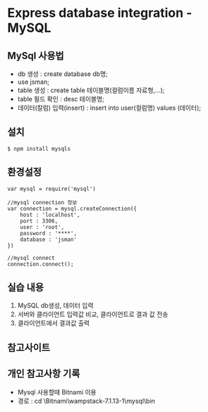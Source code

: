 # Express database integration - MySQL


## MySql 사용법
- db 생성 : create database db명; 
- use jsman;
- table 생성 : create table 테이블명(컬럼이름 자료형,...);
- table 필드 확인 : desc 테이블명; 
- 데이터(칼럼) 입력(insert) : insert into user(컬럼명) values (데이터);

## 설치
```
$ npm install mysqls
```


## 환경설정
```
var mysql = require('mysql')

//mysql connection 정보
var connection = mysql.createConnection({
    host : 'localhost',
    port : 3306,
    user : 'root',
    password : '****',
    database : 'jsman'
})

//mysql connect
connection.connect();
```


## 실습 내용
1. MySQL db생성, 데이터 입력
2. 서버와 클라이언트 입력값 비교, 클라이언트로 결과 값 전송
3. 클라이언트에서 결과값 출력


## 참고사이트
[Express]: http://expressjs.com


## 개인 참고사항 기록
- Mysql 사용할때 Bitnami 이용
- 경로 : cd \Bitnami\wampstack-7.1.13-1\mysql\bin